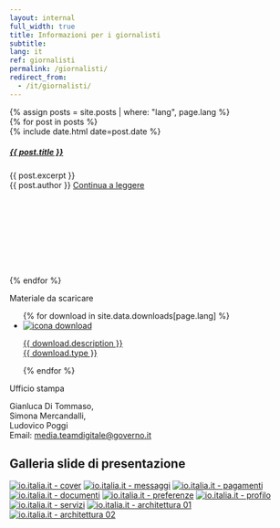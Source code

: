 ```yaml
---
layout: internal
full_width: true
title: Informazioni per i giornalisti
subtitle:
lang: it
ref: giornalisti
permalink: /giornalisti/
redirect_from:
  - /it/giornalisti/
---
```


<section class="container mw-60">
    <div class="row">
        <div class="col-md-8">
            {% assign posts = site.posts | where: "lang", page.lang %}
            <div class="mt-0 mt-md-5">
                {% for post in posts %}
                  <div class="card-wrapper my-4">
                    <div class="card">
                      <div class="card-body">
                          <div class="head-tags">
                            <div class="d-flex justify-content-between w-100">
                              <div><span class="data">{% include date.html date=post.date %}</span></div>
                            </div>
                          </div>
                          <h5 class="card-title big-heading">
                            <a href="{{ site.baseurl }}{{ post.url }}">{{ post.title }}</a>
                          </h5>
                          <div class="card-text">{{ post.excerpt }}</div>
                          <span class="card-signature">{{ post.author }}</span>
                          <a class="read-more" href="{{ site.baseurl }}{{ post.url }}">
                            <span class="">Continua a leggere</span>
                            <svg class="icon">
                              <use xlink:href="/assets/svg/sprite.svg#it-arrow-right"></use>
                            </svg>
                          </a>
                        </div>
                    </div>
                  </div>
                {% endfor %}
            </div>
        </div>
        <div class="col-md-4">
	        <aside class="mt-0 mt-md-5 pt-3 pt-md-5 pb-3 pb-md-5">
            <p class="font-weight-bold">Materiale da scaricare</p>
            <ul class="list-unstyled mt-2 mt-md-5">
                {% for download in site.data.downloads[page.lang] %}
                <li class="mb-2 pt-2 pb-2">
                    <a class="d-flex" download="{{ download.name }}" href="{{ download.asset | relative_url}}">
                        <img class="icon mr-3" src="{{'/assets/img/icon-download.svg' | relative_url}}" alt="icona download">
                        <p>
                        <span class="font-weight-bold">{{ download.description }}</span><br/>
                        <span class="small">{{ download.type }}</span>
                        </p>
                    </a>
                </li>
                {% endfor %}
            </ul>
            <p class="font-weight-bold pt-2 pt-md-4">Ufficio stampa</p>
            <p>Gianluca Di Tommaso,<br/>Simona Mercandalli,<br/>Ludovico Poggi<br/>Email: <a href="mailto:media.teamdigitale@governo.it">media.teamdigitale@governo.it</a></p>
            </aside>
        </div>
    </div><!--/row-->
</section>

<section class="giornalisti__slides pt-3 pt-md-4 pb-3 pb-md-4">
    <div class="container mw-60">
        <h2>Galleria slide di presentazione</h2>
    </div>
    <div class="container giornalisti__slides-container mt-2 mt-md-5">
        <div class="d-flex flex-row flex-wrap giornalisti__slides-content">
            <a class="giornalisti__slides-item" href="{{'/assets/img/slides/it/slide-01-cover@2x.jpg' | relative_url}}"><img src="{{'/assets/img/slides/it/small/slide-01-cover.jpg' | relative_url}}" alt="io.italia.it - cover"></a>
            <a class="giornalisti__slides-item" href="{{'/assets/img/slides/it/slide-02-messaggi@2x.jpg' | relative_url}}"><img src="{{'/assets/img/slides/it/small/slide-02-messaggi.jpg' | relative_url}}" alt="io.italia.it - messaggi"></a>
            <a class="giornalisti__slides-item" href="{{'/assets/img/slides/it/slide-03-pagamenti@2x.jpg' | relative_url}}"><img src="{{'/assets/img/slides/it/small/slide-03-pagamenti.jpg' | relative_url}}" alt="io.italia.it - pagamenti"></a>
            <a class="giornalisti__slides-item" href="{{'/assets/img/slides/it/slide-04-documenti@2x.jpg' | relative_url}}"><img src="{{'/assets/img/slides/it/small/slide-04-documenti.jpg' | relative_url}}" alt="io.italia.it - documenti"></a>
            <a class="giornalisti__slides-item" href="{{'/assets/img/slides/it/slide-05-preferenze@2x.jpg' | relative_url}}"><img src="{{'/assets/img/slides/it/small/slide-05-preferenze.jpg' | relative_url}}" alt="io.italia.it - preferenze"></a>
            <a class="giornalisti__slides-item" href="{{'/assets/img/slides/it/slide-06-profilo@2x.jpg' | relative_url}}"><img src="{{'/assets/img/slides/it/small/slide-06-profilo.jpg' | relative_url}}" alt="io.italia.it - profilo"></a>
            <a class="giornalisti__slides-item" href="{{'/assets/img/slides/it/slide-07-servizi@2x.png' | relative_url}}"><img src="{{'/assets/img/slides/it/small/slide-07-servizi.png' | relative_url}}" alt="io.italia.it - servizi"></a>
            <a class="giornalisti__slides-item" href="{{'/assets/img/slides/it/slide-08-architettura-01@2x.jpg' | relative_url}}"><img src="{{'/assets/img/slides/it/small/slide-08-architettura-01.jpg' | relative_url}}" alt="io.italia.it - architettura 01"></a>
            <a class="giornalisti__slides-item" href="{{'/assets/img/slides/it/slide-09-architettura-02@2x.jpg' | relative_url}}"><img src="{{'/assets/img/slides/it/small/slide-09-architettura-02.jpg' | relative_url}}" alt="io.italia.it - architettura 02"></a>
        </div>
    </div>
</section>
